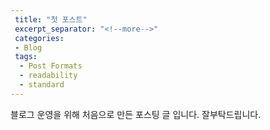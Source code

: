```yaml
---
 title: "첫 포스트"
 excerpt_separator: "<!--more-->"
 categories:
 - Blog
 tags:
  - Post Formats
  - readability
  - standard
---
```

블로그 운영을 위해 처음으로 만든 포스팅 글 입니다. 잘부탁드립니다.
